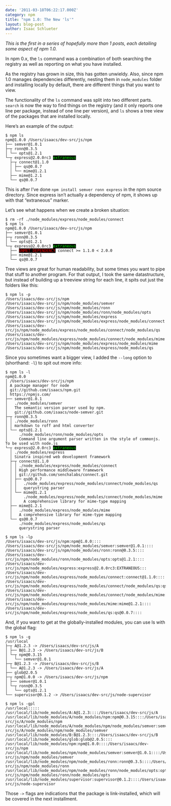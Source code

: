 ```yaml
---
date: '2011-03-18T06:22:17.000Z'
category: npm
title: "npm 1.0: The New 'ls'"
layout: blog-post
author: Isaac Schlueter
---
```


_This is the first in a series of hopefully more than 1 posts, each detailing some aspect of npm 1.0._

In npm 0.x, the `ls` command was a combination of both searching the registry as well as reporting on what you have installed.

As the registry has grown in size, this has gotten unwieldy. Also, since npm 1.0 manages dependencies differently, nesting them in `node_modules` folder and installing locally by default, there are different things that you want to view.

The functionality of the `ls` command was split into two different parts. `search` is now the way to find things on the registry (and it only reports one line per package, instead of one line per version), and `ls` shows a tree view of the packages that are installed locally.

Here’s an example of the output:

<pre><code>$ npm ls
npm@1.0.0 /Users/isaacs/dev-src/js/npm
├── semver@1.0.1
├─┬ ronn@0.3.5
│ └── opts@1.2.1
└─┬ express@2.0.0rc3 <span style="background:#000;color:#0f0;">extraneous</span>
  ├─┬ connect@1.1.0
  │ ├── qs@0.0.7
  │ └── mime@1.2.1
  ├── mime@1.2.1
  └── qs@0.0.7
</code></pre>

This is after I’ve done `npm install semver ronn express` in the npm source directory. Since express isn’t actually a dependency of npm, it shows up with that “extraneous” marker.

Let’s see what happens when we create a broken situation:

<pre><code>$ rm -rf ./node_modules/express/node_modules/connect
$ npm ls
npm@1.0.0 /Users/isaacs/dev-src/js/npm
├── semver@1.0.1
├─┬ ronn@0.3.5
│ └── opts@1.2.1
└─┬ express@2.0.0rc3 <span style="background:#000;color:#0f0;">extraneous</span>
  ├── <span style="background:#000;color:#f00;">UNMET DEPENDENCY</span> connect &gt;= 1.1.0 &lt; 2.0.0
  ├── mime@1.2.1
  └── qs@0.0.7
</code></pre>

Tree views are great for human readability, but some times you want to pipe that stuff to another program. For that output, I took the same datastructure, but instead of building up a treeview string for each line, it spits out just the folders like this:

```
$ npm ls -p
/Users/isaacs/dev-src/js/npm
/Users/isaacs/dev-src/js/npm/node_modules/semver
/Users/isaacs/dev-src/js/npm/node_modules/ronn
/Users/isaacs/dev-src/js/npm/node_modules/ronn/node_modules/opts
/Users/isaacs/dev-src/js/npm/node_modules/express
/Users/isaacs/dev-src/js/npm/node_modules/express/node_modules/connect
/Users/isaacs/dev-src/js/npm/node_modules/express/node_modules/connect/node_modules/qs
/Users/isaacs/dev-src/js/npm/node_modules/express/node_modules/connect/node_modules/mime
/Users/isaacs/dev-src/js/npm/node_modules/express/node_modules/mime
/Users/isaacs/dev-src/js/npm/node_modules/express/node_modules/qs
```

Since you sometimes want a bigger view, I added the `--long` option to (shorthand: `-l`) to spit out more info:

<pre><code>$ npm ls -l
npm@1.0.0
│ /Users/isaacs/dev-src/js/npm
│ A package manager for node
│ git://github.com/isaacs/npm.git
│ https://npmjs.com/
├── semver@1.0.1
│   ./node_modules/semver
│   The semantic version parser used by npm.
│   git://github.com/isaacs/node-semver.git
├─┬ ronn@0.3.5
│ │ ./node_modules/ronn
│ │ markdown to roff and html converter
│ └── opts@1.2.1
│     ./node_modules/ronn/node_modules/opts
│     Command line argument parser written in the style of commonjs. To be used with node.js
└─┬ express@2.0.0rc3 <span style="background:#000;color:#0f0;">extraneous</span>
  │ ./node_modules/express
  │ Sinatra inspired web development framework
  ├─┬ connect@1.1.0
  │ │ ./node_modules/express/node_modules/connect
  │ │ High performance middleware framework
  │ │ git://github.com/senchalabs/connect.git
  │ ├── qs@0.0.7
  │ │   ./node_modules/express/node_modules/connect/node_modules/qs
  │ │   querystring parser
  │ └── mime@1.2.1
  │     ./node_modules/express/node_modules/connect/node_modules/mime
  │     A comprehensive library for mime-type mapping
  ├── mime@1.2.1
  │   ./node_modules/express/node_modules/mime
  │   A comprehensive library for mime-type mapping
  └── qs@0.0.7
      ./node_modules/express/node_modules/qs
      querystring parser

$ npm ls -lp
/Users/isaacs/dev-src/js/npm:npm@1.0.0::::
/Users/isaacs/dev-src/js/npm/node_modules/semver:semver@1.0.1::::
/Users/isaacs/dev-src/js/npm/node_modules/ronn:ronn@0.3.5::::
/Users/isaacs/dev-src/js/npm/node_modules/ronn/node_modules/opts:opts@1.2.1::::
/Users/isaacs/dev-src/js/npm/node_modules/express:express@2.0.0rc3:EXTRANEOUS:::
/Users/isaacs/dev-src/js/npm/node_modules/express/node_modules/connect:connect@1.1.0::::
/Users/isaacs/dev-src/js/npm/node_modules/express/node_modules/connect/node_modules/qs:qs@0.0.7::::
/Users/isaacs/dev-src/js/npm/node_modules/express/node_modules/connect/node_modules/mime:mime@1.2.1::::
/Users/isaacs/dev-src/js/npm/node_modules/express/node_modules/mime:mime@1.2.1::::
/Users/isaacs/dev-src/js/npm/node_modules/express/node_modules/qs:qs@0.0.7::::
</code></pre>

And, if you want to get at the globally-installed modules, you can use ls with the global flag:

```
$ npm ls -g
/usr/local
├─┬ A@1.2.3 -> /Users/isaacs/dev-src/js/A
│ ├── B@1.2.3 -> /Users/isaacs/dev-src/js/B
│ └─┬ npm@0.3.15
│   └── semver@1.0.1
├─┬ B@1.2.3 -> /Users/isaacs/dev-src/js/B
│ └── A@1.2.3 -> /Users/isaacs/dev-src/js/A
├── glob@2.0.5
├─┬ npm@1.0.0 -> /Users/isaacs/dev-src/js/npm
│ ├── semver@1.0.1
│ └─┬ ronn@0.3.5
│   └── opts@1.2.1
└── supervisor@0.1.2 -> /Users/isaacs/dev-src/js/node-supervisor

$ npm ls -gpl
/usr/local:::::
/usr/local/lib/node_modules/A:A@1.2.3::::/Users/isaacs/dev-src/js/A
/usr/local/lib/node_modules/A/node_modules/npm:npm@0.3.15::::/Users/isaacs/dev-src/js/A/node_modules/npm
/usr/local/lib/node_modules/A/node_modules/npm/node_modules/semver:semver@1.0.1::::/Users/isaacs/dev-src/js/A/node_modules/npm/node_modules/semver
/usr/local/lib/node_modules/B:B@1.2.3::::/Users/isaacs/dev-src/js/B
/usr/local/lib/node_modules/glob:glob@2.0.5::::
/usr/local/lib/node_modules/npm:npm@1.0.0::::/Users/isaacs/dev-src/js/npm
/usr/local/lib/node_modules/npm/node_modules/semver:semver@1.0.1::::/Users/isaacs/dev-src/js/npm/node_modules/semver
/usr/local/lib/node_modules/npm/node_modules/ronn:ronn@0.3.5::::/Users/isaacs/dev-src/js/npm/node_modules/ronn
/usr/local/lib/node_modules/npm/node_modules/ronn/node_modules/opts:opts@1.2.1::::/Users/isaacs/dev-src/js/npm/node_modules/ronn/node_modules/opts
/usr/local/lib/node_modules/supervisor:supervisor@0.1.2::::/Users/isaacs/dev-src/js/node-supervisor
```

Those `->` flags are indications that the package is link-installed, which will be covered in the next installment.

